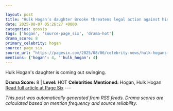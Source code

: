 ```yaml
---

layout: post
title: "Hulk Hogan’s daughter Brooke threatens legal action against his camp: ‘I’m not to be played with’"
date: 2025-08-07 05:26:27 +0000
categories: gossip
tags: ['hogan', 'source-page_six', 'drama-hot']
drama_score: 8
primary_celebrity: hogan
source: page_six
source_url: "https://pagesix.com/2025/08/06/celebrity-news/hulk-hogans-daughter-brooke-threatens-legal-action-against-his-camp-for-spreading-lies/"
mentions: {'hogan': 4, ''hulk_hogan': 4}
---
```


Hulk Hogan's daughter is coming out swinging.

**Drama Score:** 8 | **Level:** HOT **Celebrities Mentioned:** Hogan, Hulk Hogan [Read full article at Page Six](https://pagesix.com/2025/08/06/celebrity-news/hulk-hogans-daughter-brooke-threatens-legal-action-against-his-camp-for-spreading-lies/) --- 

*This post was automatically generated from RSS feeds. Drama scores are calculated based on mention frequency and source reliability.*